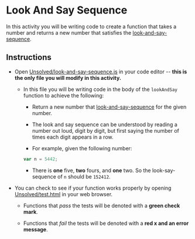 # Look And Say Sequence

In this activity you will be writing code to create a function that takes a number and returns a new number that satisfies the [look-and-say-sequence](https://en.wikipedia.org/wiki/Look-and-say_sequence).

## Instructions

- Open [Unsolved/look-and-say-sequence.js](Unsolved/look-and-say-sequence.js) in your code editor -- **this is the only file you will modify in this activity.**

  - In this file you will be writing code in the body of the `lookAndSay` function to achieve the following:

    - Return a new number that [look-and-say-sequence](https://en.wikipedia.org/wiki/Look-and-say_sequence) for the given number.

    - The look and say sequence can be understood by reading a number out loud, digit by digit, but first saying the number of times each digit appears in a row.

    - For example, given the following number:

    ```js
    var n = 5442;
    ```

    - There is **one** five, **two** fours, and **one** two. So the look-say-sequence of `n` should be `152412`.

- You can check to see if your function works properly by opening [Unsolved/test.html](Unsolved/test.html) in your web browser.

  - Functions that _pass_ the tests will be denoted with a **green check mark**.

  - Functions that _fail_ the tests will be denoted with a **red x and an error message**.
